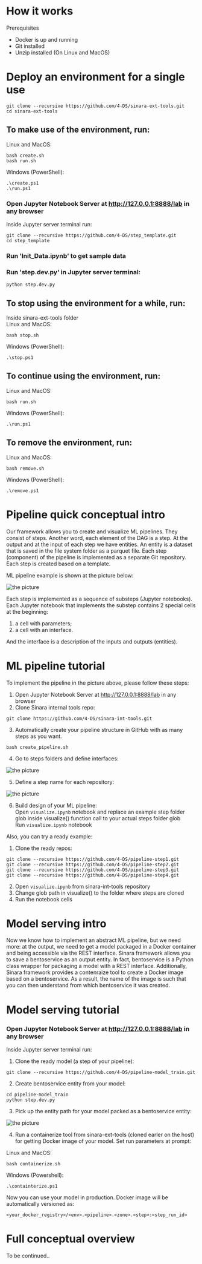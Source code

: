 # How it works

Prerequisites

- Docker is up and running
- Git installed
- Unzip installed (On Linux and MacOS)

# Deploy an environment for a single use

```
git clone --recursive https://github.com/4-DS/sinara-ext-tools.git
cd sinara-ext-tools
```

## To make use of the environment, run:
Linux and MacOS:<br>
```
bash create.sh
bash run.sh
```
Windows (PowerShell):<br>
```
.\create.ps1
.\run.ps1
```
### Open Jupyter Notebook Server at http://127.0.0.1:8888/lab in any browser
Inside Jupyter server terminal run:<br>
```
git clone --recursive https://github.com/4-DS/step_template.git
cd step_template
```

### Run 'Init_Data.ipynb' to get sample data

### Run 'step.dev.py' in Jupyter server terminal: 

```
python step.dev.py
```

## To stop using the environment for a while, run:
Inside sinara-ext-tools folder<br>
Linux and MacOS:<br>
```
bash stop.sh
```
Windows (PowerShell):<br>
```
.\stop.ps1
```
## To continue using the environment, run:
Linux and MacOS:<br>
```
bash run.sh
```
Windows (PowerShell):<br>
```
.\run.ps1
```
## To remove the environment, run:
Linux and MacOS:<br>
```
bash remove.sh
```
Windows (PowerShell):<br>
```
.\remove.ps1
```
# Pipeline quiсk conceptual intro
Our framework allows you to create and visualize ML pipelines. They consist of steps. Another word, each element of the DAG is a step. At the output and at the input of each step we have entities. An entity is a dataset that is saved in the file system folder as a parquet file. Each step (component) of the pipeline is implemented as a separate Git repository. Each step is created based on a template.

ML pipeline example is shown at the picture below:

![the picture](examples/example.png)

Each step is implemented as a sequence of substeps (Jupyter notebooks). Each Jupyter notebook that implements the substep contains 2 special cells at the beginning: 
1. a cell with parameters;
2. a cell with an interface. 

And the interface is a description of the inputs and outputs (entities).

# ML pipeline tutorial

To implement the pipeline in the picture above, please follow these steps:

1. Open Jupyter Notebook Server at http://127.0.0.1:8888/lab in any browser<br>
2. Clone Sinara internal tools repo:
```
git clone https://github.com/4-DS/sinara-int-tools.git
```
3. Automatically create your pipeline structure in GitHub with as many steps as you want.
```
bash create_pipeline.sh
``` 
4. Go to steps folders and define interfaces:

![the picture](examples/define_interfaces.png)

5. Define a step name for each repository:

![the picture](examples/define_step_name.png)

6. Build design of your ML pipeline:<br>
Open ```visualize.ipynb``` notebook and replace an example step folder glob inside visualize() function call to your actual steps folder glob<br>
Run ```visualize.ipynb``` notebook

Also, you can try a ready example:

1. Clone the ready repos:
```
git clone --recursive https://github.com/4-DS/pipeline-step1.git
git clone --recursive https://github.com/4-DS/pipeline-step2.git
git clone --recursive https://github.com/4-DS/pipeline-step3.git
git clone --recursive https://github.com/4-DS/pipeline-step4.git
```

2. Open ```visualize.ipynb``` from sinara-int-tools repository
3. Change glob path in visualize() to the folder where steps are cloned
4. Run the notebook cells

# Model serving intro

Now we know how to implement an abstract ML pipeline, but we need more:
at the output, we need to get a model packaged in a Docker container and being accessible via the REST interface. Sinara framework allows you to save a bentoservice as an output entity. In fact, bentoservice is a Python class wrapper for packaging a model with a REST interface. Additionally, Sinara framework provides a contenraize tool to create a Docker image based on a bentoservice. As a result, the name of the image is such that you can then understand from which bentoservice it was created.

# Model serving tutorial
### Open Jupyter Notebook Server at http://127.0.0.1:8888/lab in any browser
Inside Jupyter server terminal run:<br>
1. Clone the ready model (a step of your pipeline):
```
git clone --recursive https://github.com/4-DS/pipeline-model_train.git
```

2. Create bentoservice entity from your model:
```
cd pipeline-model_train
python step.dev.py
```

3. Pick up the entity path for your model packed as a bentoservice entity:

![the picture](examples/get_bentoservice_path.png)

4. Run a containerize tool from sinara-ext-tools (cloned earler on the host) for getting Docker image of your model. Set run parameters at prompt:<br>
  
Linux and MacOS:<br>
```
bash containerize.sh
```
Windows (Powershell):
```
.\containterize.ps1
```

Now you can use your model in production. Docker image will be automatically versioned as:

```<your_docker_registry>/<env>.<pipeline>.<zone>.<step>:<step_run_id>```

# Full conceptual overview

To be continued..
